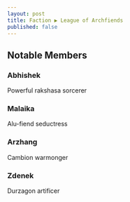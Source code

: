 ```yaml
---
layout: post
title: Faction ▶ League of Archfiends
published: false
---
```


## Notable Members

### Abhishek

Powerful rakshasa sorcerer

### Malaika

Alu-fiend seductress

### Arzhang

Cambion warmonger

### Zdenek

Durzagon artificer
